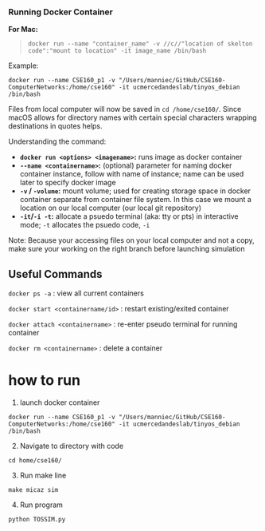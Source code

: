 ### Running Docker Container

**For Mac:**
>```
>docker run --name "container_name" -v //c//"location of skelton code":"mount to location" -it image_name /bin/bash 
>```

Example:
```
docker run --name CSE160_p1 -v "/Users/manniec/GitHub/CSE160-ComputerNetworks:/home/cse160" -it ucmercedandeslab/tinyos_debian /bin/bash
```
Files from local computer will now be saved in `cd /home/cse160/`. 
Since macOS allows for directory names with certain special characters wrapping destinations in quotes helps.

Understanding the command:

* **`docker run <options> <imagename>`:** runs image as docker container
* **`--name <containername>`:** (optional) parameter for naming docker container instance, follow with name of instance; name can be used later to specify docker image
* **`-v` / `-volume`:** mount volume; used for creating storage space in docker container separate from container file system. In this case we mount a location on our local computer (our local git repository)
* **`-it`/`-i -t`:** allocate a psuedo terminal (aka: tty or pts) in interactive mode; `-t` allocates the psuedo code, `-i` 


Note: Because your accessing files on your local computer and not a copy, make sure your working on the right branch before launching simulation

## Useful Commands
`docker ps -a` : view all current containers

`docker start <containername/id>` : restart existing/exited container

`docker attach <containername>` : re-enter pseudo terminal for running container

`docker rm <containername>` : delete a container 

# how to run
1. launch docker container 
```
docker run --name CSE160_p1 -v "/Users/manniec/GitHub/CSE160-ComputerNetworks:/home/cse160" -it ucmercedandeslab/tinyos_debian /bin/bash

```
2. Navigate to directory with code
```
cd home/cse160/
```
3. Run make line
```
make micaz sim
```

4. Run program
```
python TOSSIM.py
```